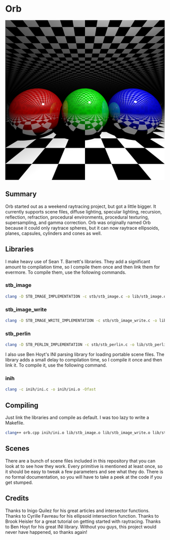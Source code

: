 # Orb

![Alt text](https://github.com/CobaltXII/orb/blob/master/img/orb_spheres.png?raw=true)

## Summary

Orb started out as a weekend raytracing project, but got a little bigger. It currently supports scene files, diffuse lighting, specular lighting, recursion, reflection, refraction, procedural environments, procedural texturing, supersampling, and gamma correction. Orb was originally named Orb because it could only raytrace spheres, but it can now raytrace ellipsoids, planes, capsules, cylinders and cones as well.

## Libraries

I make heavy use of Sean T. Barrett's libraries. They add a significant amount to compilation time, so I compile them once and then link them for evermore. To compile them, use the following commands.

### stb_image

```bash
clang -D STB_IMAGE_IMPLEMENTATION -c stb/stb_image.c -o lib/stb_image.o -Ofast
```

### stb_image_write

```bash
clang -D STB_IMAGE_WRITE_IMPLEMENTATION -c stb/stb_image_write.c -o lib/stb_image_write.o -Ofast
```

### stb_perlin

```bash
clang -D STB_PERLIN_IMPLEMENTATION -c stb/stb_perlin.c -o lib/stb_perlin.o -Ofast
```

I also use Ben Hoyt's INI parsing library for loading portable scene files. The library adds a small delay to compilation time, so I compile it once and then link it. To compile it, use the following command.

### inih

```bash
clang -c inih/ini.c -o inih/ini.o -Ofast
```

## Compiling

Just link the libraries and compile as default. I was too lazy to write a Makefile.

```bash
clang++ orb.cpp inih/ini.o lib/stb_image.o lib/stb_image_write.o lib/stb_perlin.o -o orb -std=c++11 -Ofast -march=native && ./orb ini/spheres.ini
```

## Scenes

There are a bunch of scene files included in this repository that you can look at to see how they work. Every primitive is mentioned at least once, so it should be easy to tweak a few parameters and see what they do. There is no formal documentation, so you will have to take a peek at the code if you get stumped.

## Credits

Thanks to Inigo Quilez for his great articles and intersector functions. Thanks to Cyrille Favreau for his ellipsoid intersection function. Thanks to Brook Heisler for a great tutorial on getting started with raytracing. Thanks to Ben Hoyt for his great INI library. Without you guys, this project would never have happened, so thanks again!